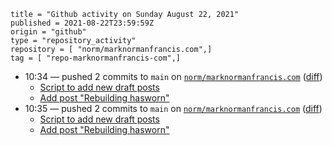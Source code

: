 ```
title = "Github activity on Sunday August 22, 2021"
published = 2021-08-22T23:59:59Z
origin = "github"
type = "repository_activity"
repository = [ "norm/marknormanfrancis.com",]
tag = [ "repo-marknormanfrancis-com",]
```

* 10:34 — pushed 2 commits to `main` on [`norm/marknormanfrancis.com`](https://github.com/norm/marknormanfrancis.com) ([diff](https://github.com/norm/marknormanfrancis.com/compare/50e9a07767e6aef3b56087284c7abd24463faf63..56ab42c32243681790de6127900c5749f9ceeabd))
  * [Script to add new draft posts](https://github.com/norm/marknormanfrancis.com/commit/0c22ed78e58dafa396eba510666a7cbb480ebb26)
  * [Add post "Rebuilding hasworn"](https://github.com/norm/marknormanfrancis.com/commit/56ab42c32243681790de6127900c5749f9ceeabd)
* 10:35 — pushed 2 commits to `main` on [`norm/marknormanfrancis.com`](https://github.com/norm/marknormanfrancis.com) ([diff](https://github.com/norm/marknormanfrancis.com/compare/56ab42c32243681790de6127900c5749f9ceeabd..57d5ef540546f2a46a618594a5aefaf47727a329))
  * [Script to add new draft posts](https://github.com/norm/marknormanfrancis.com/commit/5f26c3026825771e2775c3ec75a666668f509a85)
  * [Add post "Rebuilding hasworn"](https://github.com/norm/marknormanfrancis.com/commit/57d5ef540546f2a46a618594a5aefaf47727a329)
